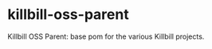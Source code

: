 killbill-oss-parent
===================

Killbill OSS Parent: base pom for the various Killbill projects.